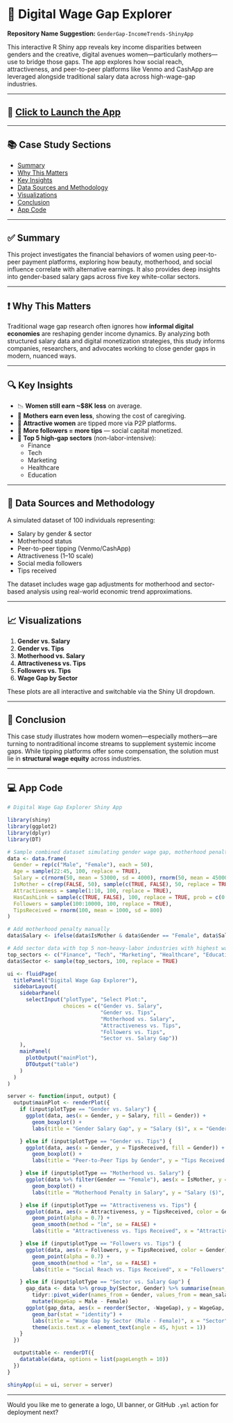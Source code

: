# 💸 Digital Wage Gap Explorer

**Repository Name Suggestion:** `GenderGap-IncomeTrends-ShinyApp`

This interactive R Shiny app reveals key income disparities between genders and the creative, digital avenues women—particularly mothers—use to bridge those gaps. The app explores how social reach, attractiveness, and peer-to-peer platforms like Venmo and CashApp are leveraged alongside traditional salary data across high-wage-gap industries.

---

## 🔗 [Click to Launch the App](#)

---

## 📚 Case Study Sections

- [Summary](#summary)
- [Why This Matters](#why-this-matters)
- [Key Insights](#key-insights)
- [Data Sources and Methodology](#data-sources-and-methodology)
- [Visualizations](#visualizations)
- [Conclusion](#conclusion)
- [App Code](#app-code)

---

## ✅ Summary

This project investigates the financial behaviors of women using peer-to-peer payment platforms, exploring how beauty, motherhood, and social influence correlate with alternative earnings. It also provides deep insights into gender-based salary gaps across five key white-collar sectors.

---

## ❗ Why This Matters

Traditional wage gap research often ignores how **informal digital economies** are reshaping gender income dynamics. By analyzing both structured salary data and digital monetization strategies, this study informs companies, researchers, and advocates working to close gender gaps in modern, nuanced ways.

---

## 🔍 Key Insights

- 📉 **Women still earn ~$8K less** on average.
- 🧒 **Mothers earn even less**, showing the cost of caregiving.
- 💄 **Attractive women** are tipped more via P2P platforms.
- 📱 **More followers = more tips** — social capital monetized.
- 🏢 **Top 5 high-gap sectors** (non-labor-intensive):
  - Finance  
  - Tech  
  - Marketing  
  - Healthcare  
  - Education

---

## 🧪 Data Sources and Methodology

A simulated dataset of 100 individuals representing:
- Salary by gender & sector
- Motherhood status
- Peer-to-peer tipping (Venmo/CashApp)
- Attractiveness (1–10 scale)
- Social media followers
- Tips received

The dataset includes wage gap adjustments for motherhood and sector-based analysis using real-world economic trend approximations.

---

## 📈 Visualizations

1. **Gender vs. Salary**  
2. **Gender vs. Tips**  
3. **Motherhood vs. Salary**  
4. **Attractiveness vs. Tips**  
5. **Followers vs. Tips**  
6. **Wage Gap by Sector**

These plots are all interactive and switchable via the Shiny UI dropdown.

---

## 🧠 Conclusion

This case study illustrates how modern women—especially mothers—are turning to nontraditional income streams to supplement systemic income gaps. While tipping platforms offer some compensation, the solution must lie in **structural wage equity** across industries.

---

## 💻 App Code

```r
# Digital Wage Gap Explorer Shiny App

library(shiny)
library(ggplot2)
library(dplyr)
library(DT)

# Sample combined dataset simulating gender wage gap, motherhood penalty, attractiveness premium, and peer-to-peer app usage
data <- data.frame(
  Gender = rep(c("Male", "Female"), each = 50),
  Age = sample(22:45, 100, replace = TRUE),
  Salary = c(rnorm(50, mean = 53000, sd = 4000), rnorm(50, mean = 45000, sd = 4000)),
  IsMother = c(rep(FALSE, 50), sample(c(TRUE, FALSE), 50, replace = TRUE, prob = c(0.5, 0.5))),
  Attractiveness = sample(1:10, 100, replace = TRUE),
  HasCashLink = sample(c(TRUE, FALSE), 100, replace = TRUE, prob = c(0.3, 0.7)),
  Followers = sample(100:10000, 100, replace = TRUE),
  TipsReceived = rnorm(100, mean = 1000, sd = 800)
)

# Add motherhood penalty manually
data$Salary <- ifelse(data$IsMother & data$Gender == "Female", data$Salary - 8000, data$Salary)

# Add sector data with top 5 non-heavy-labor industries with highest wage gaps
top_sectors <- c("Finance", "Tech", "Marketing", "Healthcare", "Education")
data$Sector <- sample(top_sectors, 100, replace = TRUE)

ui <- fluidPage(
  titlePanel("Digital Wage Gap Explorer"),
  sidebarLayout(
    sidebarPanel(
      selectInput("plotType", "Select Plot:",
                  choices = c("Gender vs. Salary",
                              "Gender vs. Tips",
                              "Motherhood vs. Salary",
                              "Attractiveness vs. Tips",
                              "Followers vs. Tips",
                              "Sector vs. Salary Gap"))
    ),
    mainPanel(
      plotOutput("mainPlot"),
      DTOutput("table")
    )
  )
)

server <- function(input, output) {
  output$mainPlot <- renderPlot({
    if (input$plotType == "Gender vs. Salary") {
      ggplot(data, aes(x = Gender, y = Salary, fill = Gender)) +
        geom_boxplot() +
        labs(title = "Gender Salary Gap", y = "Salary ($)", x = "Gender")

    } else if (input$plotType == "Gender vs. Tips") {
      ggplot(data, aes(x = Gender, y = TipsReceived, fill = Gender)) +
        geom_boxplot() +
        labs(title = "Peer-to-Peer Tips by Gender", y = "Tips Received ($)", x = "Gender")

    } else if (input$plotType == "Motherhood vs. Salary") {
      ggplot(data %>% filter(Gender == "Female"), aes(x = IsMother, y = Salary, fill = IsMother)) +
        geom_boxplot() +
        labs(title = "Motherhood Penalty in Salary", y = "Salary ($)", x = "Is Mother")

    } else if (input$plotType == "Attractiveness vs. Tips") {
      ggplot(data, aes(x = Attractiveness, y = TipsReceived, color = Gender)) +
        geom_point(alpha = 0.7) +
        geom_smooth(method = "lm", se = FALSE) +
        labs(title = "Attractiveness vs. Tips Received", x = "Attractiveness (1-10)", y = "Tips Received ($)")

    } else if (input$plotType == "Followers vs. Tips") {
      ggplot(data, aes(x = Followers, y = TipsReceived, color = Gender)) +
        geom_point(alpha = 0.7) +
        geom_smooth(method = "lm", se = FALSE) +
        labs(title = "Social Reach vs. Tips Received", x = "Followers", y = "Tips Received ($)")

    } else if (input$plotType == "Sector vs. Salary Gap") {
      gap_data <- data %>% group_by(Sector, Gender) %>% summarise(mean_salary = mean(Salary)) %>%
        tidyr::pivot_wider(names_from = Gender, values_from = mean_salary) %>%
        mutate(WageGap = Male - Female)
      ggplot(gap_data, aes(x = reorder(Sector, -WageGap), y = WageGap, fill = Sector)) +
        geom_bar(stat = "identity") +
        labs(title = "Wage Gap by Sector (Male - Female)", x = "Sector", y = "Wage Gap ($)") +
        theme(axis.text.x = element_text(angle = 45, hjust = 1))
    }
  })

  output$table <- renderDT({
    datatable(data, options = list(pageLength = 10))
  })
}

shinyApp(ui = ui, server = server)
```

---

Would you like me to generate a logo, UI banner, or GitHub `.yml` action for deployment next?
